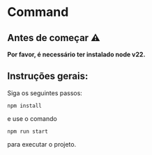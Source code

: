 # Command

## Antes de começar ⚠️

**Por favor, é necessário ter instalado node v22.**

## Instruções gerais:

Siga os seguintes passos:

`npm install`

e use o comando

`npm run start`

para executar o projeto.
